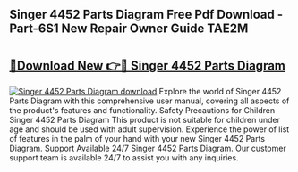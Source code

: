 ## Singer 4452 Parts Diagram Free Pdf Download - Part-6S1 New Repair Owner Guide TAE2M

# <h2><a href="http://dfo8mu.blite.top/?on=Singer+4452+Parts+Diagram">🔗Download New 👉🔴 Singer 4452 Parts Diagram</a></h2>

[![Singer 4452 Parts Diagram download](https://i.imgur.com/lujVjoI.png)](http://dfo8mu.blite.top/?on=Singer+4452+Parts+Diagram)
Explore the world of Singer 4452 Parts Diagram with this comprehensive user manual, covering all aspects of the product's features and functionality. Safety Precautions for Children Singer 4452 Parts Diagram This product is not suitable for children under age and should be used with adult supervision. Experience the power of list of features in the palm of your hand with your new Singer 4452 Parts Diagram. Support Available 24/7 Singer 4452 Parts Diagram. Our customer support team is available 24/7 to assist you with any inquiries.
